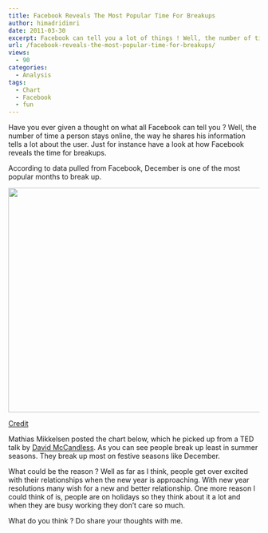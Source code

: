```yaml
---
title: Facebook Reveals The Most Popular Time For Breakups
author: himadridimri
date: 2011-03-30
excerpt: Facebook can tell you a lot of things ! Well, the number of time a person stays online, the way he shares his information tells a lot about the user. Just for instance have a look at how Facebook reveals the time for breakups.
url: /facebook-reveals-the-most-popular-time-for-breakups/
views:
  - 90
categories:
  - Analysis
tags:
  - Chart
  - Facebook
  - fun
---
```

Have you ever given a thought on what all Facebook can tell you ? Well, the number of time a person stays online, the way he shares his information tells a lot about the user. Just for instance have a look at how Facebook reveals the time for breakups.

According to data pulled from Facebook, December is one of the most popular months to break up.

[<img class="alignnone size-large wp-image-6404" src="http://cdn.devilsworkshop.org/files/2011/03/chart-of-the-day-facebook-status-600x450.jpg" alt="" width="550" height="450" />][1]

<a href="http://mathiasmikkelsen.com/2010/10/amazing-facts-about-facebook-and-breakups/" onclick="_gaq.push(['_trackEvent', 'outbound-article', 'http://mathiasmikkelsen.com/2010/10/amazing-facts-about-facebook-and-breakups/', 'Credit']);" >Credit</a>

Mathias Mikkelsen posted the chart below, which he picked up from a TED talk by <a href="http://www.davidmccandless.com/" onclick="_gaq.push(['_trackEvent', 'outbound-article', 'http://www.davidmccandless.com/', 'David McCandless']);" >David McCandless</a>. As you can see people break up least in summer seasons. They break up most on festive seasons like December.

What could be the reason ? Well as far as I think, people get over excited with their relationships when the new year is approaching. With new year resolutions many wish for a new and better relationship. One more reason I could think of is, people are on holidays so they think about it a lot and when they are busy working they don&#8217;t care so much.

What do you think ? Do share your thoughts with me.

 [1]: http://cdn.devilsworkshop.org/files/2011/03/chart-of-the-day-facebook-status.jpg
